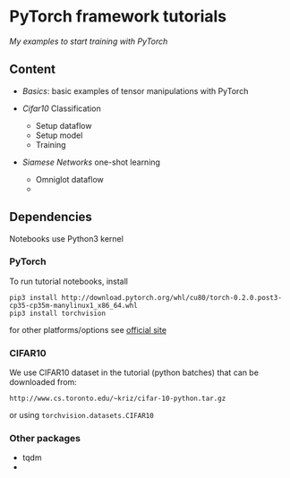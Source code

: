 # PyTorch framework tutorials

*My examples to start training with PyTorch*

## Content

- *Basics*: basic examples of tensor manipulations with PyTorch

- *Cifar10* Classification 
    - Setup dataflow
    - Setup model
    - Training
   
- *Siamese Networks* one-shot learning
    - Omniglot dataflow
    - 

## Dependencies

Notebooks use Python3 kernel

### PyTorch
To run tutorial notebooks, install 
```
pip3 install http://download.pytorch.org/whl/cu80/torch-0.2.0.post3-cp35-cp35m-manylinux1_x86_64.whl
pip3 install torchvision
```
for other platforms/options see [official site](pytorch.org)


### CIFAR10

We use CIFAR10 dataset in the tutorial (python batches) that can be downloaded from:
```
http://www.cs.toronto.edu/~kriz/cifar-10-python.tar.gz
```
or using `torchvision.datasets.CIFAR10`

### Other packages

- tqdm
- 